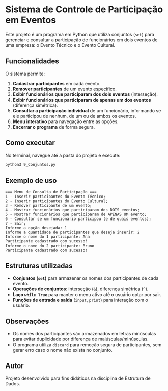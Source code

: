 # Sistema de Controle de Participação em Eventos

Este projeto é um programa em Python que utiliza conjuntos (`set`) para gerenciar e consultar a participação de funcionários em dois eventos de uma empresa: o Evento Técnico e o Evento Cultural.

## Funcionalidades

O sistema permite:

1. **Cadastrar participantes** em cada evento.
2. **Remover participantes** de um evento específico.
3. **Exibir funcionários que participaram dos dois eventos** (interseção).
4. **Exibir funcionários que participaram de apenas um dos eventos** (diferença simétrica).
5. **Consultar a participação individual** de um funcionário, informando se ele participou de nenhum, de um ou de ambos os eventos.
6. **Menu interativo** para navegação entre as opções.
7. **Encerrar o programa** de forma segura.

## Como executar

No terminal, navegue até a pasta do projeto e execute:

```sh
python3 9_Conjuntos.py
```

## Exemplo de uso

```
=== Menu de Consulta de Participação ===
1 - Inserir participantes do Evento Técnico;
2 - Inserir participantes do Evento Cultural;
3 - Remover participante de um evento;
4 - Mostrar funcionários que participaram dos DOIS eventos;
5 - Mostrar funcionários que participaram de APENAS UM evento;
6 - Consultar se um funcionário participou (e de quais eventos);
7 - Sair;
Informe a opção desejada: 1
Informe a quantidade de participantes que deseja inserir: 2
Informe o nome do 1 participante: Ana
Participante cadastrado com sucesso!
Informe o nome do 2 participante: Bruno
Participante cadastrado com sucesso!
```

## Estruturas utilizadas

- **Conjuntos (`set`)** para armazenar os nomes dos participantes de cada evento.
- **Operações de conjuntos**: interseção (`&`), diferença simétrica (`^`).
- **Laço `while True`** para manter o menu ativo até o usuário optar por sair.
- **Funções de entrada e saída** (`input`, `print`) para interação com o usuário.

## Observações

- Os nomes dos participantes são armazenados em letras minúsculas para evitar duplicidade por diferença de maiúsculas/minúsculas.
- O programa utiliza `discard` para remoção segura de participantes, sem gerar erro caso o nome não exista no conjunto.

## Autor

Projeto desenvolvido para fins didáticos na disciplina de Estrutura de Dados.